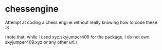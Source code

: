 # chessengine
Attempt at coding a chess engine without really knowing how to code these :3

(note that, while I used xyz.skyjumper409 for the package, I do not own skyjumper409.xyz or any other url.)

